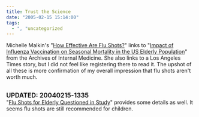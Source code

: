 ```yaml
---
title: Trust the Science
date: "2005-02-15 15:14:00"
tags:
  - ", "uncategorized
---
```

Michelle Malkin's "<a href="http://michellemalkin.com/archives/001520.htm">How
Effective Are Flu Shots?</a>" links to "<a href="http://archinte.ama-assn.org/cgi/content/abstract/165/3/265">Impact
of Influenza Vaccination on Seasonal Mortality in the US
Elderly Population</a>" from the Archives of Internal Medicine.
She also links to a Los Angeles Times story, but I did not feel
like registering there to read it.  The upshot of all these is
more confirmation of my overall impression that flu shots aren't
worth much.<br  /><br  />

<strong><big>UPDATED: 20040215-1335</big></strong><br  />
"<a href="http://www.nytimes.com/2005/02/15/health/15flu.html?ei=5088&en=c45e6ea1c26dfb41&ex=1266210000&partner=rssnyt&pagewanted=print&position=">Flu Shots for Elderly Questioned in Study</a>" provides some details as well.  It seems flu shots are still recommended for children.

